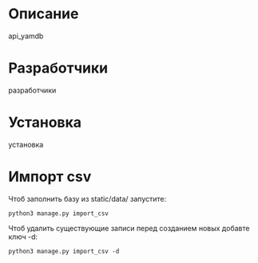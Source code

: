# Описание
api_yamdb
# Разработчики
разработчики
# Установка
установка
# Импорт csv
Чтоб заполнить базу из static/data/ запустите:
```
python3 manage.py import_csv
```
Чтоб удалить существующие записи перед созданием новых добавте ключ -d:
```
python3 manage.py import_csv -d
```